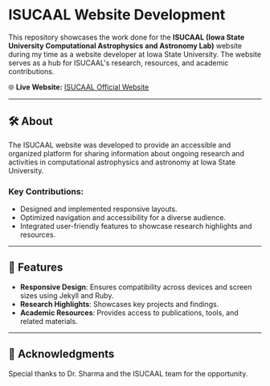 
# ISUCAAL Website Development

This repository showcases the work done for the **ISUCAAL (Iowa State University Computational Astrophysics and Astronomy Lab)** website during my time as a website developer at Iowa State University. The website serves as a hub for ISUCAAL's research, resources, and academic contributions.

🌐 **Live Website:** [ISUCAAL Official Website](https://www.aere.iastate.edu/~sharma/)

---

## 🛠️ About

The ISUCAAL website was developed to provide an accessible and organized platform for sharing information about ongoing research and activities in computational astrophysics and astronomy at Iowa State University.

### Key Contributions:
- Designed and implemented responsive layouts.
- Optimized navigation and accessibility for a diverse audience.
- Integrated user-friendly features to showcase research highlights and resources.

---

## 🌟 Features

- **Responsive Design**: Ensures compatibility across devices and screen sizes using Jekyll and Ruby.
- **Research Highlights**: Showcases key projects and findings.
- **Academic Resources**: Provides access to publications, tools, and related materials.

---

## 🙌 Acknowledgments

Special thanks to Dr. Sharma and the ISUCAAL team for the opportunity.
